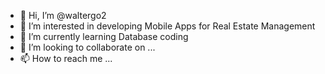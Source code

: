 - 👋 Hi, I’m @waltergo2
- 👀 I’m interested in developing Mobile Apps for Real Estate Management
- 🌱 I’m currently learning Database coding
- 💞️ I’m looking to collaborate on ...
- 📫 How to reach me ...

<!---
waltergo2/waltergo2 is a ✨ special ✨ repository because its `README.md` (this file) appears on your GitHub profile.
You can click the Preview link to take a look at your changes.
--->
